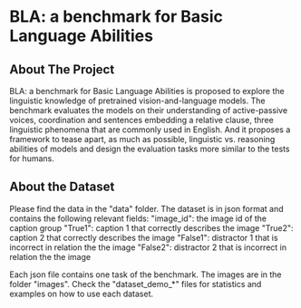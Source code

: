 # BLA: a benchmark for Basic Language Abilities

<!-- ABOUT THE PROJECT -->
## About The Project
BLA: a benchmark for Basic Language Abilities is proposed to explore the linguistic knowledge of pretrained vision-and-language models. The benchmark evaluates the models on their understanding of active-passive voices, coordination and sentences embedding a relative clause, three linguistic phenomena that are commonly used in English. And it proposes a framework to tease apart, as much as possible, linguistic vs. reasoning abilities of models and design the evaluation tasks more similar to the tests for humans. 



<!-- Dataset -->
## About the Dataset
Please find the data in the "data" folder. The dataset is in json format and contains the following relevant fields:
"image_id": the image id of the caption group
"True1": caption 1 that correctly describes the image
"True2": caption 2 that correctly describes the image
"False1": distractor 1 that is incorrect in relation the the image
"False2": distractor 2 that is incorrect in relation the the image

Each json file contains one task of the benchmark. The images are in the folder "images". Check the "dataset_demo_*" files for statistics and examples on how to use each dataset.

